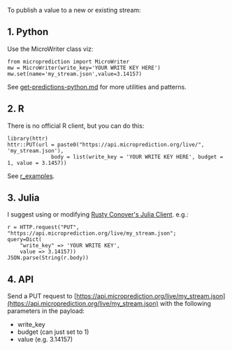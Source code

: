 To publish a value to a new or existing stream:

## 1. Python
Use the MicroWriter class viz:

    from microprediction import MicroWriter
    mw = MicroWriter(write_key='YOUR WRITE KEY HERE')
    mw.set(name='my_stream.json',value=3.14157) 
    
See [get-predictions-python.md](https://microprediction.github.io/microprediction/get-predictions-python.html) for more utilities and patterns. 

## 2. R 
There is no official R client, but you can do this:

    library(httr)
    httr::PUT(url = paste0("https://api.microprediction.org/live/", 'my_stream.json'),
                  body = list(write_key = 'YOUR WRITE KEY HERE', budget = 1, value = 3.1457))
       
See [r_examples](https://github.com/microprediction/microprediction/tree/master/r_examples). 

## 3. Julia 
I suggest using or modifying [Rusty Conover's Julia Client](https://github.com/rustyconover/Microprediction/blob/master/src/Microprediction.jl). e.g.:

    r = HTTP.request("PUT", "https://api.microprediction.org/live/my_stream.json";
    query=Dict(
        "write_key" => 'YOUR WRITE KEY',
        value => 3.14157))
    JSON.parse(String(r.body))
    
## 4. API 

Send a PUT request to [https://api.microprediction.org/live/my_stream.json](https://api.microprediction.org/live/my_stream.json) with the following parameters in the payload:

   - write_key
   - budget (can just set to 1)
   - value (e.g. 3.14157)


